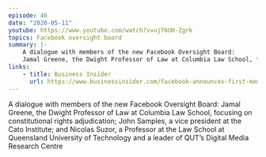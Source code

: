 ```yaml
---
episode: 46
date: "2020-05-11"
youtube: https://www.youtube.com/watch?v=ujT6UH-Zgrk
topics: Facebook oversight board
summary: |-
    A dialogue with members of the new Facebook Oversight Board:
    Jamal Greene, the Dwight Professor of Law at Columbia Law School, focusing on constitutional rights adjudication; John Samples, a vice president at the Cato Institute; and Nicolas Suzor, a Professor at the Law School at Queensland University of Technology and a leader of QUT’s Digital Media Research Centre
links:
    - title: Business Insider
      url: https://www.businessinsider.com/facebook-announces-first-members-oversight-board-instagram-2020-5
---
```


A dialogue with members of the new Facebook Oversight Board:
Jamal Greene, the Dwight Professor of Law at Columbia Law School, focusing on constitutional rights adjudication; John Samples, a vice president at the Cato Institute; and Nicolas Suzor, a Professor at the Law School at Queensland University of Technology and a leader of QUT’s Digital Media Research Centre
